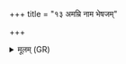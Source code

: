 +++
title = "१३ अमम्रि नाम भेषजम्"

+++
<details><summary>मूलम् (GR)</summary>

अमम्रि नाम भेषजं  
पृथिव्या अध्य् उद्भृतम् ।  
वक्ता तन् मह्यम् अब्रवीद्  
इदं ह पारयाद् इति ॥
</details>